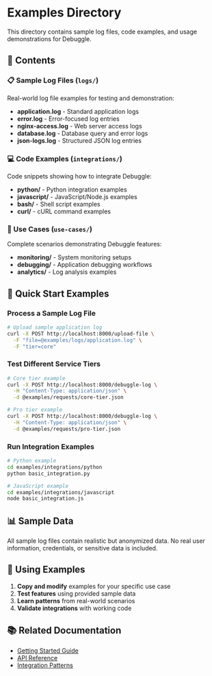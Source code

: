 # Examples Directory

This directory contains sample log files, code examples, and usage demonstrations for Debuggle.

## 📁 Contents

### 📋 Sample Log Files (`logs/`)
Real-world log file examples for testing and demonstration:
- **application.log** - Standard application logs
- **error.log** - Error-focused log entries  
- **nginx-access.log** - Web server access logs
- **database.log** - Database query and error logs
- **json-logs.log** - Structured JSON log entries

### 💻 Code Examples (`integrations/`)
Code snippets showing how to integrate Debuggle:
- **python/** - Python integration examples
- **javascript/** - JavaScript/Node.js examples  
- **bash/** - Shell script examples
- **curl/** - cURL command examples

### 🎯 Use Cases (`use-cases/`)
Complete scenarios demonstrating Debuggle features:
- **monitoring/** - System monitoring setups
- **debugging/** - Application debugging workflows
- **analytics/** - Log analysis examples

## 🚀 Quick Start Examples

### Process a Sample Log File
```bash
# Upload sample application log
curl -X POST http://localhost:8000/upload-file \
  -F "file=@examples/logs/application.log" \
  -F "tier=core"
```

### Test Different Service Tiers
```bash
# Core tier example
curl -X POST http://localhost:8000/debuggle-log \
  -H "Content-Type: application/json" \
  -d @examples/requests/core-tier.json

# Pro tier example  
curl -X POST http://localhost:8000/debuggle-log \
  -H "Content-Type: application/json" \
  -d @examples/requests/pro-tier.json
```

### Run Integration Examples
```bash
# Python example
cd examples/integrations/python
python basic_integration.py

# JavaScript example
cd examples/integrations/javascript  
node basic_integration.js
```

## 📊 Sample Data

All sample log files contain realistic but anonymized data. No real user information, credentials, or sensitive data is included.

## 🔧 Using Examples

1. **Copy and modify** examples for your specific use case
2. **Test features** using provided sample data
3. **Learn patterns** from real-world scenarios
4. **Validate integrations** with working code

## 📚 Related Documentation

- [Getting Started Guide](../docs/user-guide/getting-started.md)
- [API Reference](../docs/api/README.md)
- [Integration Patterns](../docs/user-guide/features.md)